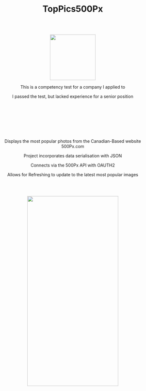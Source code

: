 <h1 align= "center">  TopPics500Px</h1>

<br> </br>
<p align="center">
  <img width="150" height="150" src="/Screenshots/AppIcon.png">
</p>

<p align= "center">This is a competency test for a company I applied to</p>
<p align= "center">I passed the test, but lacked experience for a senior position</p>

<br> </br>
<br> </br>
<br> </br>
<p align= "center">Displays the most popular photos from the Canadian-Based website 500Px.com</p>
<p align= "center">Project incorporates data serialisation with JSON</p>
<p align= "center">Connects via the 500Px API with OAUTH2</p>
<p align= "center">Allows for Refreshing to update to the latest most popular images</p>
<br> </br>


<p align="center">
  <img width="300" height="624" src="/Screenshots/Simulator Screen Shot.png">
</p>
